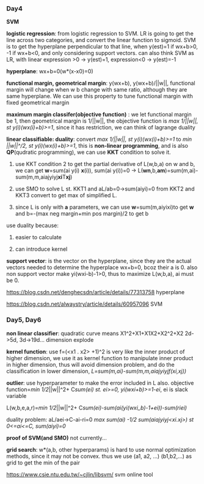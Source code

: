 ### Day4

**SVM**

**logistic regression**: from logistic regression to SVM. LR is going to get the line across two categories, and convert the linear function to sigmoid. SVM is to get the hyperplane perpendicular to that line, when y(est)=1 if wx+b>0, -1 if wx+b<0, and only considering support vectors. can also think SVM as LR, with linear expression >0 -> y(est)=1, expression<0 -> y(est)=-1

**hyperplane**: wx+b=0(w*(x-x0)=0)

**functional margin, geometrical margin**: y(wx+b), y(wx+b)/||w||, functional margin will change when w b change with same ratio, although they are same hyperplane. We can use this property to tune functional margin with fixed geometrical margin

**maximum margin classifer(objective function)** : we let functional margin be 1, then geometrical margin is 1/||w||, the objective function is *max 1/||w||, st y(i)(wx(i)+b)>=1*, since it has restriction, we can think of lagrange duality

**linear classifiable: duality**:  convert *max 1/||w||, st y(i)(wx(i)+b)>=1* to *min ||w||^/2, st y(i)(wx(i)+b)>=1*, this is **non-linear programming**, and is also **QP**(qudratic programming), we can use **KKT** condition to solve it. 

1. use KKT condition 2 to get the partial derivative of L(w,b,a) on w and b, we can get **w**=sum(ai y(i) **x**(i)), sum(ai y(i))=0 -> L(**wn**,b,**am**)=sum(m,ai)-sum(m,m,aiajyiyj**xi**T**xj**)

2. use SMO to solve L st. KKT1 and aL/ab=0->sum(aiyi)=0 from KKT2 and KKT3 convert to get max of simplified L.

3. since L is only with **a** parameters, we can use **w**=sum(m,aiyixi)to get **w** and b=-(max neg margin+min pos margin)/2 to get b

use duality because:

1. easier to calculate

2. can introduce kernel

**support vector**: is the vector on the hyperplane, since they are the actual vectors needed to determine the hyperplace wx+b=0, bcoz their a is 0. also non support vector make yi(wxi-b)-1>0, thus to maximize L(w,b,a), ai must be 0. 

<https://blog.csdn.net/denghecsdn/article/details/77313758> hyperplane

<https://blog.csdn.net/alwaystry/article/details/60957096> SVM

### Day5, Day6

**non linear classifier**: quadratic curve means X1^2+X1+X1X2+X2^2+X2 2d->5d, 3d->19d... dimension explode

**kernel function**: use f=(<x1 . x2> +1)^2 is very like the inner product of higher dimension, we use it as kernel function to manipulate inner product in higher dimension, thus will avoid dimension problem, and do the classification in lower dimension, *L=sum(m,ai)-sum(m,m,aiajyiyjf(xi,xj))*

**outlier**: use hyperparameter to make the error included in L also. objective function=*min 1/2*||w||^2+ C*sum(ei) st. ei>=0, yi(wxi+b)>=1-ei*, ei is slack variable

L(w,b,e,a,r)=*min 1/2*||w||^2+ C*sum(ei)-sum(ai(yi(wxi_b)-1+ei))-sum(riei)*

duality problem: aL/aei->C-ai-ri=0 *max sum(ai) -1/2 sum(aiajyiyj<xi.xj>) st 0<=ai<=C, sum(aiyi)=0*

**proof of SVM(and SMO)** not currently...

**grid search**: w*(a,b, other hyperparams) is hard to use normal optimization methods, since it may not be convex. thus we use (a1, a2, ...) (b1,b2,...) as grid to get the min of the pair

<https://www.csie.ntu.edu.tw/~cjlin/libsvm/> svm online tool

